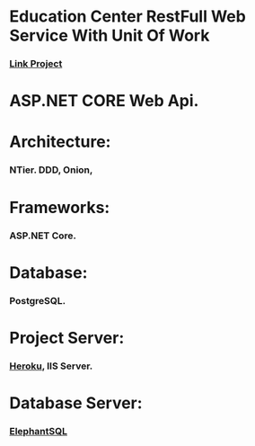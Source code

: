 # Education Center RestFull Web Service With Unit Of Work 
### [Link Project](https://edu-canter.herokuapp.com/swagger/index.html)
# ASP.NET CORE Web Api.
# Architecture: 
### NTier. DDD, Onion,
# Frameworks: 
### ASP.NET Core.
# Database:
### PostgreSQL.
# Project Server:
### [Heroku](https://www.heroku.com/), IIS Server.
# Database Server:
### [ElephantSQL](https://elephantsql.com)
